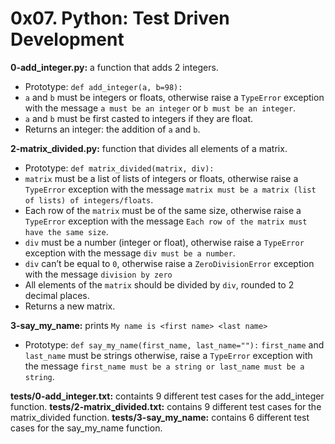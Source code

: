 # 0x07. Python: Test Driven Development

**0-add_integer.py:**  a function that adds 2 integers.

- Prototype: `def add_integer(a, b=98):`
- `a` and `b` must be integers or floats, otherwise raise a `TypeError` exception with the message `a must be an integer` or `b must be an integer`.
- `a` and `b` must be first casted to integers if they are float.
- Returns an integer: the addition of `a` and `b`.

**2-matrix_divided.py:** function that divides all elements of a matrix.

- Prototype: `def matrix_divided(matrix, div):`
- `matrix` must be a list of lists of integers or floats, otherwise raise a `TypeError` exception with the message `matrix must be a matrix (list of lists) of integers/floats`.
- Each row of the `matrix` must be of the same size, otherwise raise a `TypeError` exception with the message `Each row of the matrix must have the same size`.
- `div` must be a number (integer or float), otherwise raise a `TypeError` exception with the message `div must be a number`.
- `div` can’t be equal to `0`, otherwise raise a `ZeroDivisionError` exception with the message `division by zero`
- All elements of the `matrix` should be divided by `div`, rounded to 2 decimal places.
- Returns a new matrix.

**3-say_my_name:**  prints `My name is <first name> <last name>`

- Prototype: `def say_my_name(first_name, last_name=""):`
`first_name` and `last_name` must be strings otherwise, raise a `TypeError` exception with the message `first_name must be a string or last_name must be a string`.

**tests/0-add_integer.txt:** containts 9 different test cases for the add_integer function.
**tests/2-matrix_divided.txt:** contains 9 different test cases for the matrix_divided function.
**tests/3-say_my_name:** contains 6 different test cases for the say_my_name function.

